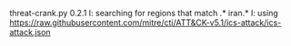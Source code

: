 threat-crank.py 0.2.1
I: searching for regions that match .* iran.*
I: using https://raw.githubusercontent.com/mitre/cti/ATT&CK-v5.1/ics-attack/ics-attack.json
